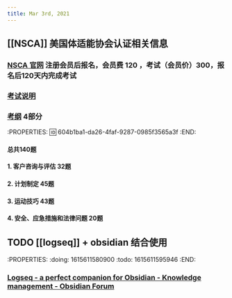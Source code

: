 ```yaml
---
title: Mar 3rd, 2021
---
```


## [[NSCA]] 美国体适能协会认证相关信息
### [NSCA 官网](https://www.nsca.com/) 注册会员后报名，会员费 120 ，考试（会员价）300，报名后120天内完成考试
### [考试说明](https://www.nsca.com/globalassets/certification/certification-pdfs/certification-handbook.pdf)
### [考纲](https://www.nsca.com/contentassets/53ec33293e1c4551be4153186d4b2052/cpt-dco--public-view--effective-01-2019-.pdf) 4部分
:PROPERTIES:
:id: 604b1ba1-da26-4faf-9287-0985f3565a3f
:END:
#### 总共140题
#### 1. 客户咨询与评估 32题
#### 2. 计划制定 45题
#### 3. 运动技巧 43题
#### 4. 安全、应急措施和法律问题 20题
## TODO [[logseq]] + obsidian 结合使用
:PROPERTIES:
:doing: 1615611580900
:todo: 1615611595946
:END:
### [Logseq - a perfect companion for Obsidian - Knowledge management - Obsidian Forum](https://forum.obsidian.md/t/logseq-a-perfect-companion-for-obsidian/10887)